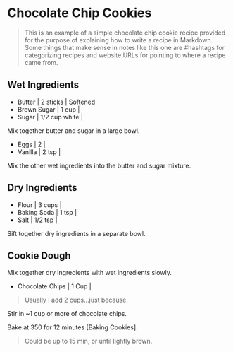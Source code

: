 # Chocolate Chip Cookies

> This is an example of a simple chocolate chip cookie recipe provided for the purpose of explaining how to write a recipe in Markdown. Some things that make sense in notes like this one are #hashtags for categorizing recipes and website URLs for pointing to where a recipe came from.

## Wet Ingredients

- Butter | 2 sticks | Softened
- Brown Sugar | 1 cup |
- Sugar | 1/2 cup white |

Mix together butter and sugar in a large bowl.

- Eggs | 2 |
- Vanilla | 2 tsp |

Mix the other wet ingredients into the butter and sugar mixture.

## Dry Ingredients

- Flour | 3 cups |
- Baking Soda | 1 tsp |
- Salt | 1/2 tsp |

Sift together dry ingredients in a separate bowl.

## Cookie Dough

Mix together dry ingredients with wet ingredients slowly.

- Chocolate Chips | 1 Cup |

> Usually I add 2 cups...just because.

Stir in ~1 cup or more of chocolate chips.

Bake at 350 for 12 minutes [Baking Cookies].

> Could be up to 15 min, or until lightly brown.